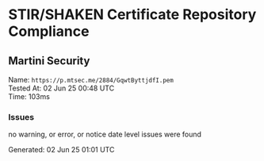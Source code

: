 # STIR/SHAKEN Certificate Repository Compliance

## Martini Security

Name: `https://p.mtsec.me/2884/GqwtByttjdfI.pem`\
Tested At: 02 Jun 25 00:48 UTC\
Time: 103ms

### Issues

no warning, or error, or notice date level issues were found

Generated: 02 Jun 25 01:01 UTC